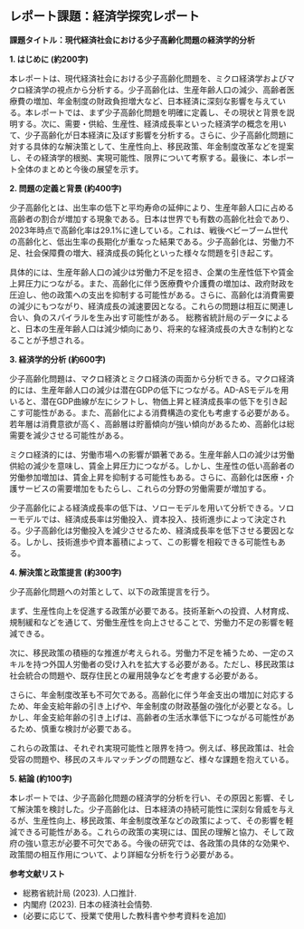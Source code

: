 ## レポート課題：経済学探究レポート

**課題タイトル：現代経済社会における少子高齢化問題の経済学的分析**

**1. はじめに (約200字)**

本レポートは、現代経済社会における少子高齢化問題を、ミクロ経済学およびマクロ経済学の視点から分析する。少子高齢化は、生産年齢人口の減少、高齢者医療費の増加、年金制度の財政負担増大など、日本経済に深刻な影響を与えている。本レポートでは、まず少子高齢化問題を明確に定義し、その現状と背景を説明する。次に、需要・供給、生産性、経済成長率といった経済学の概念を用いて、少子高齢化が日本経済に及ぼす影響を分析する。さらに、少子高齢化問題に対する具体的な解決策として、生産性向上、移民政策、年金制度改革などを提案し、その経済学的根拠、実現可能性、限界について考察する。最後に、本レポート全体のまとめと今後の展望を示す。


**2. 問題の定義と背景 (約400字)**

少子高齢化とは、出生率の低下と平均寿命の延伸により、生産年齢人口に占める高齢者の割合が増加する現象である。日本は世界でも有数の高齢化社会であり、2023年時点で高齢化率は29.1%に達している。これは、戦後ベビーブーム世代の高齢化と、低出生率の長期化が重なった結果である。少子高齢化は、労働力不足、社会保障費の増大、経済成長の鈍化といった様々な問題を引き起こす。

具体的には、生産年齢人口の減少は労働力不足を招き、企業の生産性低下や賃金上昇圧力につながる。また、高齢化に伴う医療費や介護費の増加は、政府財政を圧迫し、他の政策への支出を抑制する可能性がある。さらに、高齢化は消費需要の減少にもつながり、経済成長の減速要因となる。これらの問題は相互に関連し合い、負のスパイラルを生み出す可能性がある。  総務省統計局のデータによると、日本の生産年齢人口は減少傾向にあり、将来的な経済成長の大きな制約となることが予想される。


**3. 経済学的分析 (約600字)**

少子高齢化問題は、マクロ経済とミクロ経済の両面から分析できる。マクロ経済的には、生産年齢人口の減少は潜在GDPの低下につながる。AD-ASモデルを用いると、潜在GDP曲線が左にシフトし、物価上昇と経済成長率の低下を引き起こす可能性がある。また、高齢化による消費構造の変化も考慮する必要がある。若年層は消費意欲が高く、高齢層は貯蓄傾向が強い傾向があるため、高齢化は総需要を減少させる可能性がある。

ミクロ経済的には、労働市場への影響が顕著である。生産年齢人口の減少は労働供給の減少を意味し、賃金上昇圧力につながる。しかし、生産性の低い高齢者の労働参加増加は、賃金上昇を抑制する可能性もある。さらに、高齢化は医療・介護サービスの需要増加をもたらし、これらの分野の労働需要が増加する。

少子高齢化による経済成長率の低下は、ソローモデルを用いて分析できる。ソローモデルでは、経済成長率は労働投入、資本投入、技術進歩によって決定される。少子高齢化は労働投入を減少させるため、経済成長率を低下させる要因となる。しかし、技術進歩や資本蓄積によって、この影響を相殺できる可能性もある。


**4. 解決策と政策提言 (約300字)**

少子高齢化問題への対策として、以下の政策提言を行う。

まず、生産性向上を促進する政策が必要である。技術革新への投資、人材育成、規制緩和などを通じて、労働生産性を向上させることで、労働力不足の影響を軽減できる。

次に、移民政策の積極的な推進が考えられる。労働力不足を補うため、一定のスキルを持つ外国人労働者の受け入れを拡大する必要がある。ただし、移民政策は社会統合の問題や、既存住民との雇用競争などを考慮する必要がある。

さらに、年金制度改革も不可欠である。高齢化に伴う年金支出の増加に対応するため、年金支給年齢の引き上げや、年金制度の財政基盤の強化が必要となる。しかし、年金支給年齢の引き上げは、高齢者の生活水準低下につながる可能性があるため、慎重な検討が必要である。

これらの政策は、それぞれ実現可能性と限界を持つ。例えば、移民政策は、社会受容の問題や、移民のスキルマッチングの問題など、様々な課題を抱えている。


**5. 結論 (約100字)**

本レポートでは、少子高齢化問題の経済学的分析を行い、その原因と影響、そして解決策を検討した。少子高齢化は、日本経済の持続可能性に深刻な脅威を与えるが、生産性向上、移民政策、年金制度改革などの政策によって、その影響を軽減できる可能性がある。これらの政策の実現には、国民の理解と協力、そして政府の強い意志が必要不可欠である。今後の研究では、各政策の具体的な効果や、政策間の相互作用について、より詳細な分析を行う必要がある。


**参考文献リスト**

* 総務省統計局 (2023).  人口推計.
* 内閣府 (2023).  日本の経済社会情勢.
* (必要に応じて、授業で使用した教科書や参考資料を追加)


